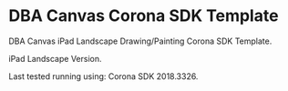 # DBA Canvas Corona SDK Template
DBA Canvas iPad Landscape Drawing/Painting Corona SDK Template.

iPad Landscape Version.

Last tested running using: Corona SDK 2018.3326.